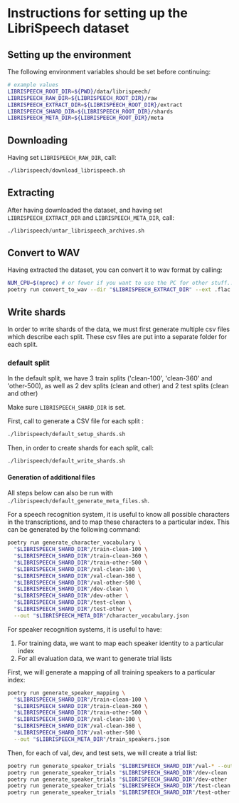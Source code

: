 # Instructions for setting up the LibriSpeech dataset

## Setting up the environment

The following environment variables should be set before continuing:

```bash
# example values
LIBRISPEECH_ROOT_DIR=${PWD}/data/librispeech/
LIBRISPEECH_RAW_DIR=${LIBRISPEECH_ROOT_DIR}/raw
LIBRISPEECH_EXTRACT_DIR=${LIBRISPEECH_ROOT_DIR}/extract
LIBRISPEECH_SHARD_DIR=${LIBRISPEECH_ROOT_DIR}/shards
LIBRISPEECH_META_DIR=${LIBRISPEECH_ROOT_DIR}/meta
```

## Downloading

Having set `LIBRISPEECH_RAW_DIR`, call:

```bash
./librispeech/download_librispeech.sh
```

## Extracting

After having downloaded the dataset, and having set `LIBRISPEECH_EXTRACT_DIR` and `LIBRISPEECH_META_DIR`, call:

```bash
./librispeech/untar_librispeech_archives.sh
```

## Convert to WAV

Having extracted the dataset, you can convert it to wav format by calling:

```bash
NUM_CPU=$(nproc) # or fewer if you want to use the PC for other stuff...
poetry run convert_to_wav --dir "$LIBRISPEECH_EXTRACT_DIR" --ext .flac --workers="$NUM_CPU"
```

## Write shards

In order to write shards of the data, we must first generate multiple csv files which
describe each split. These csv files are put into a separate folder for each split. 

### default split

In the default split, we have 3 train splits ('clean-100', 'clean-360' and 'other-500), 
as well as 2 dev splits (clean and other) and 2 test splits (clean and other)

Make sure `LIBRISPEECH_SHARD_DIR` is set.

First, call to generate a CSV file for each split :

```bash
./librispeech/default_setup_shards.sh
```

Then, in order to create shards for each split, call:

```bash
./librispeech/default_write_shards.sh
```

#### Generation of additional files

All steps below can also be run with `./librispeech/default_generate_meta_files.sh`.

For a speech recognition system, it is useful to know all possible characters in the
transcriptions, and to map these characters to a particular index.
This can be generated by the following command:

```bash
poetry run generate_character_vocabulary \
  "$LIBRISPEECH_SHARD_DIR"/train-clean-100 \
  "$LIBRISPEECH_SHARD_DIR"/train-clean-360 \
  "$LIBRISPEECH_SHARD_DIR"/train-other-500 \
  "$LIBRISPEECH_SHARD_DIR"/val-clean-100 \
  "$LIBRISPEECH_SHARD_DIR"/val-clean-360 \
  "$LIBRISPEECH_SHARD_DIR"/val-other-500 \
  "$LIBRISPEECH_SHARD_DIR"/dev-clean \
  "$LIBRISPEECH_SHARD_DIR"/dev-other \
  "$LIBRISPEECH_SHARD_DIR"/test-clean \
  "$LIBRISPEECH_SHARD_DIR"/test-other \
  --out "$LIBRISPEECH_META_DIR"/character_vocabulary.json
```

For speaker recognition systems, it is useful to have:

1. For training data, we want to map each speaker identity to a particular index
2. For all evaluation data, we want to generate trial lists

First, we will generate a mapping of all training speakers to a particular index:

```bash
poetry run generate_speaker_mapping \
  "$LIBRISPEECH_SHARD_DIR"/train-clean-100 \
  "$LIBRISPEECH_SHARD_DIR"/train-clean-360 \
  "$LIBRISPEECH_SHARD_DIR"/train-other-500 \
  "$LIBRISPEECH_SHARD_DIR"/val-clean-100 \
  "$LIBRISPEECH_SHARD_DIR"/val-clean-360 \
  "$LIBRISPEECH_SHARD_DIR"/val-other-500 \
  --out "$LIBRISPEECH_META_DIR"/train_speakers.json
```

Then, for each of val, dev, and test sets, we will create a trial list:

```bash
poetry run generate_speaker_trials "$LIBRISPEECH_SHARD_DIR"/val-* --out "$LIBRISPEECH_META_DIR"/trials_val.txt
poetry run generate_speaker_trials "$LIBRISPEECH_SHARD_DIR"/dev-clean  --out "$LIBRISPEECH_META_DIR"/trials_dev_clean.txt
poetry run generate_speaker_trials "$LIBRISPEECH_SHARD_DIR"/dev-other  --out "$LIBRISPEECH_META_DIR"/trials_dev_other.txt
poetry run generate_speaker_trials "$LIBRISPEECH_SHARD_DIR"/test-clean --out "$LIBRISPEECH_META_DIR"/trials_test_clean.txt
poetry run generate_speaker_trials "$LIBRISPEECH_SHARD_DIR"/test-other --out "$LIBRISPEECH_META_DIR"/trials_test_other.txt
```

